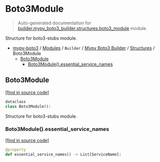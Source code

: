 # Boto3Module

> Auto-generated documentation for [builder.mypy_boto3_builder.structures.boto3_module](https://github.com/vemel/mypy_boto3/blob/master/builder/mypy_boto3_builder/structures/boto3_module.py) module.

Structure for boto3-stubs module.

- [mypy-boto3](../../../README.md#mypy_boto3) / [Modules](../../../MODULES.md#mypy-boto3-modules) / `Builder` / [Mypy Boto3 Builder](../index.md#mypy-boto3-builder) / [Structures](index.md#structures) / Boto3Module
    - [Boto3Module](#boto3module)
        - [Boto3Module().essential_service_names](#boto3moduleessential_service_names)

## Boto3Module

[[find in source code]](https://github.com/vemel/mypy_boto3/blob/master/builder/mypy_boto3_builder/structures/boto3_module.py#L13)

```python
dataclass
class Boto3Module():
```

Structure for boto3-stubs module.

### Boto3Module().essential_service_names

[[find in source code]](https://github.com/vemel/mypy_boto3/blob/master/builder/mypy_boto3_builder/structures/boto3_module.py#L24)

```python
@property
def essential_service_names() -> List[ServiceName]:
```
